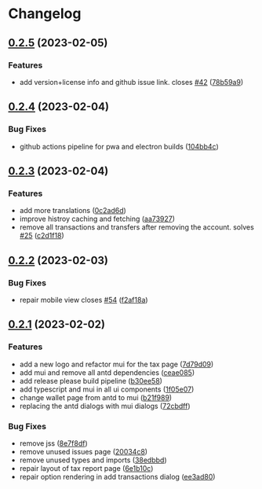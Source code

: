 # Changelog

## [0.2.5](https://github.com/fabianbormann/Coineda/compare/v0.2.4...v0.2.5) (2023-02-05)


### Features

* add version+license info and github issue link. closes [#42](https://github.com/fabianbormann/Coineda/issues/42) ([78b59a9](https://github.com/fabianbormann/Coineda/commit/78b59a9b6896d9b67d1bb1b7d5dfa38b39ea56ec))

## [0.2.4](https://github.com/fabianbormann/Coineda/compare/v0.2.3...v0.2.4) (2023-02-04)


### Bug Fixes

* github actions pipeline for pwa and electron builds ([104bb4c](https://github.com/fabianbormann/Coineda/commit/104bb4c78f1a5bcff5d2f648e33894d91189695d))

## [0.2.3](https://github.com/fabianbormann/Coineda/compare/v0.2.2...v0.2.3) (2023-02-04)


### Features

* add more translations ([0c2ad6d](https://github.com/fabianbormann/Coineda/commit/0c2ad6dded9564610bf071e9d8ab534120cf32d6))
* improve histroy caching and fetching ([aa73927](https://github.com/fabianbormann/Coineda/commit/aa73927fd6a1e136e4c22bd806cb3032e3cad15c))
* remove all transactions and transfers after removing the account. solves [#25](https://github.com/fabianbormann/Coineda/issues/25) ([c2d1f18](https://github.com/fabianbormann/Coineda/commit/c2d1f1893ddf7c90e882cd51b61f8f4548188d6b))

## [0.2.2](https://github.com/fabianbormann/Coineda/compare/v0.2.1...v0.2.2) (2023-02-03)


### Bug Fixes

* repair mobile view closes [#54](https://github.com/fabianbormann/Coineda/issues/54) ([f2af18a](https://github.com/fabianbormann/Coineda/commit/f2af18a91e13cfae2a09e14374a2d450864ef199))

## [0.2.1](https://github.com/fabianbormann/Coineda/compare/v0.2.0...v0.2.1) (2023-02-02)


### Features

* add a new logo and refactor mui for the tax page ([7d79d09](https://github.com/fabianbormann/Coineda/commit/7d79d09717d98d2ca143b57d576d5f661430047f))
* add mui and remove all antd dependencies ([ceae085](https://github.com/fabianbormann/Coineda/commit/ceae08595024cef68e80ad09d83cfc230731c199))
* add release please build pipeline ([b30ee58](https://github.com/fabianbormann/Coineda/commit/b30ee5857cb2e801d6e9b79c59fc0e31210727ba))
* add typescript and mui in all ui components ([1f05e07](https://github.com/fabianbormann/Coineda/commit/1f05e07eda7636f951a8c6bc66e2b190e4d2c9fe))
* change wallet page from antd to mui ([b21f989](https://github.com/fabianbormann/Coineda/commit/b21f989761cbba74f955573f4eff1210901b7d5a))
* replacing the antd dialogs with mui dialogs ([72cbdff](https://github.com/fabianbormann/Coineda/commit/72cbdff8374b0056eb3decfb892a5c2b5589200f))


### Bug Fixes

* remove jss ([8e7f8df](https://github.com/fabianbormann/Coineda/commit/8e7f8df6eb3f2ac79bf75096e1b20fbc140b4677))
* remove unused issues page ([20034c8](https://github.com/fabianbormann/Coineda/commit/20034c8fc94af688110f92b6b2d19e80f0ddde49))
* remove unused types and imports ([38edbbd](https://github.com/fabianbormann/Coineda/commit/38edbbd59cb85e5a8ece3d6e0f7bae937062c154))
* repair layout of tax report page ([6e1b10c](https://github.com/fabianbormann/Coineda/commit/6e1b10c74a2904e7b7a48b1013d02e1eb6d7b46c))
* repair option rendering in add transactions dialog ([ee3ad80](https://github.com/fabianbormann/Coineda/commit/ee3ad80e73af215257d86b3a8a1e9ef9db464ab7))
